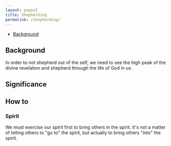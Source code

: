 ```yaml
---
layout: pagev2
title: Shepherding
permalink: /shepherding/
---
```

- [Background](#background)

## Background

In order to not shepherd out of the self, we need to see the high peak of the divine revelation and shepherd through the life of God in us.

## Significance

## How to

### Spirit

We must exercise our spirit first to bring others in the spirit. It's not a matter of telling others to "go to" the spirit, but actually to bring others "into" the spirit.

